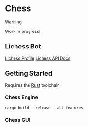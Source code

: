 # Chess

> [!WARNING]
> Work in progress!

## Lichess Bot

[Lichess Profile](https://lichess.org/@/MonteCristoBot)
[Lichess API Docs](https://lichess.org/api)

## Getting Started

Requires the [Rust](https://www.rust-lang.org/) toolchain.

### Chess Engine
```
cargo build --release --all-features
```

### Chess GUI
```
```
